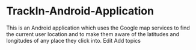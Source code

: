 # TrackIn-Android-Application
This is an Android application which uses the Google map services to find the current user location and to make them aware of the latitudes and longitudes of any place they click into. Edit Add topics
